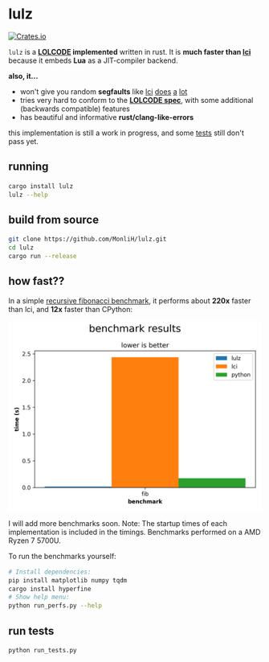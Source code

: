 # lulz

[![Crates.io](https://img.shields.io/crates/v/lulz)](https://crates.io/crates/lulz)

`lulz` is a **[LOLCODE](http://www.lolcode.org/) implemented** written in rust.
It is **much faster than [lci](https://github.com/justinmeza/lci)** because it embeds **Lua**
as a JIT-compiler backend.

**also, it...**

- won't give you random **segfaults** like [lci](https://github.com/justinmeza/lci/issues/55)
  [does](https://github.com/justinmeza/lci/issues/54)
  [a](https://github.com/justinmeza/lci/issues/47)
  [lot](https://github.com/justinmeza/lci/issues/49)
- tries very hard to conform to the [**LOLCODE spec**](https://github.com/justinmeza/lolcode-spec), 
  with some additional (backwards compatible) features
- has beautiful and informative **rust/clang-like-errors**

this implementation is still a work in progress, and some [tests](./tests/) still don't pass yet.

## running

```bash
cargo install lulz
lulz --help
```

## build from source

```bash
git clone https://github.com/MonliH/lulz.git
cd lulz
cargo run --release
```

## how fast??

In a simple [recursive fibonacci benchmark](./perfs/fib/fib.lol), it performs about **220x** faster than lci, and **12x** faster than CPython:

<img src="./assets/benches.png" alt="Benchmark results" width=650></img>

I will add more benchmarks soon. Note: The startup times of each implementation is included in the timings. Benchmarks performed on a AMD Ryzen 7 5700U.

To run the benchmarks yourself:

```bash
# Install dependencies:
pip install matplotlib numpy tqdm
cargo install hyperfine
# Show help menu:
python run_perfs.py --help
```

## run tests

```bash
python run_tests.py
```
